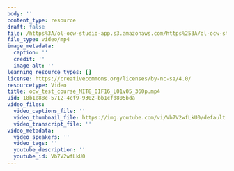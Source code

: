 ```yaml
---
body: ''
content_type: resource
draft: false
file: /https%3A/ol-ocw-studio-app.s3.amazonaws.com/https%253A/ol-ocw-studio-app.s3.amazonaws.com/https%25253A/ol-ocw-studio-app.s3.amazonaws.com/courses/ocw-ci-test-course/ocw_test_course_mit8_01f16_l01v05_360p_360p_16_9.mp4
file_type: video/mp4
image_metadata:
  caption: ''
  credit: ''
  image-alt: ''
learning_resource_types: []
license: https://creativecommons.org/licenses/by-nc-sa/4.0/
resourcetype: Video
title: ocw_test_course_MIT8_01F16_L01v05_360p.mp4
uid: 18b1e88c-5712-4cf9-9302-bb1cfd805bda
video_files:
  video_captions_file: ''
  video_thumbnail_file: https://img.youtube.com/vi/Vb7V2wfLkU0/default.jpg
  video_transcript_file: ''
video_metadata:
  video_speakers: ''
  video_tags: ''
  youtube_description: ''
  youtube_id: Vb7V2wfLkU0
---
```

